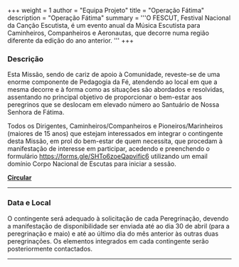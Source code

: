 +++
weight = 1
author = "Equipa Projeto"
title = "Operação Fátima"
description = "Operação Fátima"
summary = '''O FESCUT, Festival Nacional da Canção Escutista, é um evento anual da Música Escutista para Caminheiros, Companheiros e Aeronautas, que decorre numa região diferente da edição do ano anterior.
'''
+++

### Descrição

Esta Missão, sendo de cariz de apoio à Comunidade, reveste-se de uma enorme componente de Pedagogia da Fé, atendendo ao local em que a mesma decorre e à forma como as situações são abordados e resolvidas, assentando no principal objetivo de proporcionar o bem-estar aos peregrinos que se deslocam em elevado número ao Santuário de Nossa Senhora de Fátima.

Todos os Dirigentes, Caminheiros/Companheiros e Pioneiros/Marinheiros (maiores de 15 anos) que estejam interessados em integrar o contingente desta Missão, em prol do bem-estar de quem necessita, que procedam à manifestação de interesse em participar, acedendo e preenchendo o formulário https://forms.gle/SHTo6zoeQapvific6 utilizando um email domínio Corpo Nacional de Escutas para iniciar a sessão.

[**Circular**](https://escutismo.pt/dirigentes/recursos/pedagogicos/pag:recursos/965117e0-7f89-42a6-bb83-dedd15e7288f)

---

### Data e Local

O contingente será adequado à solicitação de cada Peregrinação, devendo a manifestação de disponibilidade ser enviada até ao dia 30 de abril (para a peregrinação e maio) e até ao último dia do mês anterior às outras duas peregrinações.
Os elementos integrados em cada contingente serão posteriormente contactados.

---

